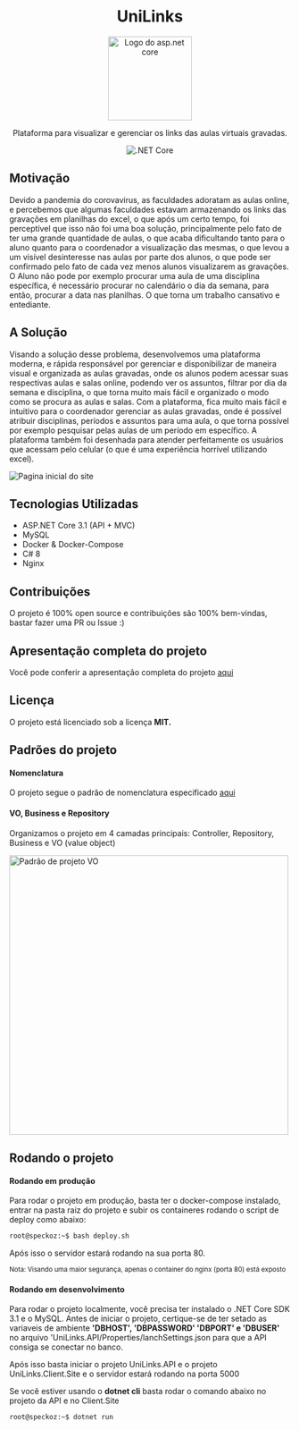 <div align="center">
 
<h1>UniLinks</h1>

<img width="150px" src="https://i1.wp.com/codigosimples.net/wp-content/uploads/2018/01/aspcore.png?fit=280%2C280&ssl=1" alt="Logo do asp.net core">

Plataforma para visualizar e gerenciar os links das aulas virtuais gravadas.


![.NET Core](https://github.com/Speckoz/UniLinks/workflows/.NET%20Core/badge.svg)
</div>


<h2>Motivação</h2>
<p> 
Devido a pandemia do corovavirus, as faculdades adoratam as aulas online, e percebemos que algumas faculdades estavam armazenando os links das gravações em planilhas do excel, o que após um certo tempo, foi perceptível que isso não foi uma boa solução, principalmente pelo fato de ter uma grande quantidade de aulas, o que acaba dificultando tanto para o aluno quanto para o coordenador a visualização das mesmas, o que levou a um visível desinteresse nas aulas por parte dos alunos, o que pode ser confirmado pelo fato de cada vez menos alunos visualizarem as gravações.
O Aluno não pode por exemplo procurar uma aula de uma disciplina específica, é necessário procurar no calendário o dia da semana, para então, procurar a data nas planilhas. O que torna um trabalho cansativo e entediante. 
</p>

<h2>A Solução</h2>
<p>
Visando a solução desse problema, desenvolvemos uma plataforma moderna, e rápida responsável por gerenciar e disponibilizar de maneira visual e organizada as aulas gravadas, onde os alunos podem acessar suas respectivas aulas e salas online, podendo ver os assuntos, filtrar por dia da semana e disciplina, o que torna muito mais fácil e organizado o modo como se procura as aulas e salas.
Com a plataforma, fica muito mais fácil e intuitivo para o coordenador gerenciar as aulas gravadas, onde é possível atribuir disciplinas, períodos e assuntos para uma aula, o que torna possível por exemplo pesquisar pelas aulas  de um período em específico. A plataforma também foi desenhada para atender perfeitamente os usuários que acessam pelo celular (o que é uma experiência horrível utilizando excel).
</p>

<img src="https://user-images.githubusercontent.com/40467826/84331698-44a40a00-ab61-11ea-83cb-8f8c67d92cdd.png" alt="Pagina inicial do site">

<h2>Tecnologias Utilizadas</h2>
<ul>
    <li>ASP.NET Core 3.1 (API + MVC)</li>
    <li>MySQL</li>
    <li>Docker & Docker-Compose</li>
    <li>C# 8</li>
    <li>Nginx</li>
</ul>

<h2>Contribuições</h2>
<p>
O projeto é 100% open source e contribuições são 100% bem-vindas, bastar fazer uma PR ou Issue :)
</p>

<h2>Apresentação completa do projeto</h2>
<p>

Você pode conferir a apresentação completa do projeto <a href="https://docs.google.com/presentation/d/1duCzcA3vW1-VhRJummfUcm4Y5fP8Xc5x9KNbO67RqbA/edit?usp=sharing">aqui</a>

</p>

<h2>Licença</h2>
<p>O projeto está licenciado sob a licença <strong>MIT.</strong> </p>


<h2>Padrões do projeto</h2>
<p>
<h4>Nomenclatura</h4>
O projeto segue o padrão de nomenclatura especificado <a href="https://github.com/Speckoz/Nomenclatura">aqui</a>

<h4>VO, Business e Repository</h4>

Organizamos o projeto em 4 camadas principais: Controller, Repository, Business e VO (value object)

<img width="500px" src="https://media.discordapp.net/attachments/553858177331101696/704487933100556288/unknown.png" alt="Padrão de projeto VO">
</p>


<h2>Rodando o projeto</h2>
<p>

<h4>Rodando em produção</h4>

Para rodar o projeto em produção, basta ter o docker-compose instalado, entrar na pasta raiz do projeto e subir os containeres rodando o script de deploy como abaixo:

```bash
root@speckoz:~$ bash deploy.sh
```

Após isso o servidor estará rodando na sua porta 80.

<small>Nota: Visando uma maior segurança, apenas o container do nginx (porta 80) está exposto</small>

<h4>Rodando em desenvolvimento</h4>

Para rodar o projeto localmente, você precisa ter instalado o .NET Core SDK 3.1 e o MySQL.
Antes de iniciar o projeto, certique-se de ter setado as variaveis de ambiente <strong>'DBHOST', 'DBPASSWORD' 'DBPORT' e 'DBUSER' </strong> no arquivo 'UniLinks.API/Properties/lanchSettings.json para que a API consiga se conectar no banco.

Após isso basta iniciar o projeto UniLinks.API e o projeto UniLinks.Client.Site e o servidor estará rodando na porta 5000

Se você estiver usando o **dotnet cli** basta rodar o comando abaixo no projeto da API e no Client.Site

```bash
root@speckoz:~$ dotnet run
```
</p>